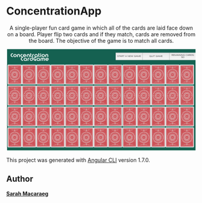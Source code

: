# ConcentrationApp
<p align="center">
A single-player fun card game in which all of the cards are laid face down on a board. Player flip two cards and if they match, cards are removed from the board. The objective of the game is to match all cards.
</p>

<p align="center"><img style="text-align: center; width: 500px" src="/src/assets/img/screenshot2.png?raw=true"></p>

This project was generated with [Angular CLI](https://github.com/angular/angular-cli) version 1.7.0.

## Author

 **[Sarah Macaraeg](http://sarahmcrg.com)**
